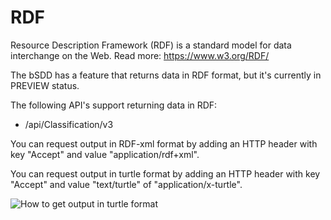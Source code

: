 # RDF

Resource Description Framework (RDF) is a standard model for data interchange on the Web. Read more: https://www.w3.org/RDF/

The bSDD has a feature that returns data in RDF format, but it's currently in PREVIEW status.

The following API's support returning data in RDF:

- /api/Classification/v3

You can request output in RDF-xml format by adding an HTTP header with key "Accept" and value "application/rdf+xml".

You can request output in turtle format by adding an HTTP header with key "Accept" and value "text/turtle" of "application/x-turtle".

<img src="https://github.com/buildingSMART/bSDD/blob/documentation/Documentation/graphics/HowToGetOutputInTurtleFormat.PNG" alt="How to get output in turtle format"/>
